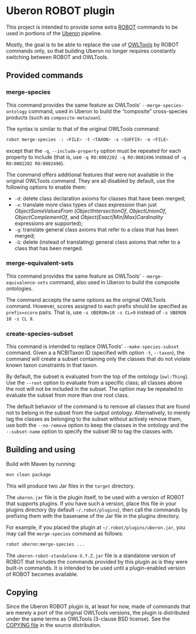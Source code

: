 Uberon ROBOT plugin
===================

This project is intended to provide some extra
[ROBOT](http://robot.obolibrary.org/) commands to be used in portions of
the [Uberon](https://github.com/obophenotype/uberon) pipeline.

Mostly, the goal is to be able to replace the use of
[OWLTools](https://github.com/owlcollab/owltools) by ROBOT commands
only, so that building Uberon no longer requires constantly switching
between ROBOT and OWLTools.

Provided commands
-----------------

### merge-species
This command provides the same feature as OWLTools’
`--merge-species-ontology` command, used in Uberon to build the
“composite” cross-species products (such as `composite-metazoan`).

The syntax is similar to that of the original OWLTools command:

```sh
robot merge-species -i <FILE> -t <TAXON> -s <SUFFIX> -o <FILE>
```

except that the `-q`, `--include-property` option must be repeated for
each property to include (that is, use `-q RO:0002202 -q RO:0002496`
instead of `-q RO:0002202 RO:0002496`).

The command offers additional features that were not available in the
original OWLTools command. They are all disabled by default, use the
following options to enable them:

* `-d`: delete class declaration axioms for classes that have been
  merged;
* `-x`: translate more class types of class expression than just
  _ObjectSomeValuesFrom_ (_ObjectIntersectionOf_, _ObjectUnionOf_,
  _ObjectComplementOf_, and _Object(Exact|Min|Max)Cardinality_
  expressions are supported);
* `-g`: translate general class axioms that refer to a class that has
  been merged;
* `-G`: delete (instead of translating) general class axioms that refer
  to a class that has been merged.


### merge-equivalent-sets
This command provides the same feature as OWLTools’
`--merge-equivalence-sets` command, also used in Uberon to build the
composite ontologies.

The command accepts the same options as the original OWLTools command.
However, scores assigned to each prefix should be specified as
`prefix=score` pairs. That is, use `-s UBERON=10 -s CL=9` instead of `-s
UBERON 10 -s CL 9`.

### create-species-subset
This command is intended to replace OWLTools’ `--make-species-subset`
command. Given a a NCBITaxon ID (specified with option `-t`, `--taxon`),
the command will create a subset containing only the classes that do not
violate known taxon constraints in that taxon.

By default, the subset is evaluated from the top of the ontology
(`owl:Thing`). Use the `--root` option to evaluate from a specific
class; all classes above the root will not be included in the subset.
The option may be repeated to evaluate the subset from more than one
root class.

The default behavior of the command is to remove all classes that are
found not to belong in the subset from the output ontology.
Alternatively, to merely tag the classes as belonging to the subset
without actively remove them, use both the `--no-remove` option to keep
the classes in the ontology and the `--subset-name` option to specify
the subset IRI to tag the classes with.

Building and using
------------------
Build with Maven by running:

```sh
mvn clean package
```

This will produce two Jar files in the `target` directory.

The `uberon.jar` file is the plugin itself, to be used with a version of
ROBOT that supports plugins. If you have such a version, place this file
in your plugins directory (by default `~/.robot/plugins`), then call the
commands by prefixing them with the basename of the Jar file in the
plugins directory.

For example, if you placed the plugin at `~/.robot/plugins/uberon.jar`,
you may call the `merge-species` command as follows:

```sh
robot uberon:merge-species ...
```

The `uberon-robot-standalone-X.Y.Z.jar` file is a standalone version of
ROBOT that includes the commands provided by this plugin as is they were
built-in commands. It is intended to be used until a plugin-enabled
version of ROBOT becomes available.

Copying
-------
Since the Uberon ROBOT plugin is, at least for now, made of commands
that are merely a port of the original OWLTools versions, the plugin is
distributed under the same terms as OWLTools (3-clause BSD license). See
the [COPYING file](COPYING) in the source distribution.
